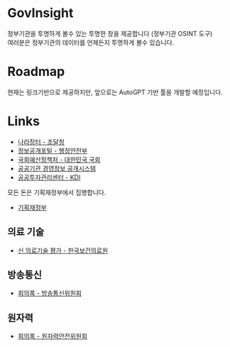 # GovInsight
정부기관을 투명하게 볼수 있는 투명한 창을 제공합니다 (정부기관 OSINT 도구)  
여러분은 정부기관의 데이터를 언제든지 투명하게 볼수 있습니다.

# Roadmap
현재는 링크기반으로 제공하지만, 앞으로는 AutoGPT 기반 툴을 개발할 예정입니다.

# Links
- [나라장터 - 조달청](https://www.g2b.go.kr)
- [정보공개포털 - 행정안전부](https://open.go.kr)
- [국회예산정책처 - 대한민국 국회](https://www.nabo.go.kr)
- [공공기관 경영정보 공개시스템](https://www.nabo.go.kr)
- [공공투자관리센터 - KDI](https://pimac.kdi.re.kr)

모든 돈은 기획재정부에서 집행합니다.
- [기획재정부](https://www.moef.go.kr)

## 의료 기술
- [신 의료기술 평가 - 한국보건의료원](https://nhta.neca.re.kr/nhta/publication/nhtaU0601L.ecg)

## 방송통신
- [회의록 - 방송통신위원회](https://www.kcc.go.kr/user.do?boardId=1003&page=A02010100&dc=K02010100)

## 원자력
- [회의록 - 원자력안전위원회](https://www.nssc.go.kr/ko/cms/FR_CON/index.do?MENU_ID=170)